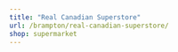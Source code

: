 ```yaml
---
title: "Real Canadian Superstore"
url: /brampton/real-canadian-superstore/
shop: supermarket
---
```

